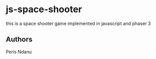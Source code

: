 # js-space-shooter
this is a space shooter game implemented in javascript and phaser 3


## Authors
Peris Ndanu

